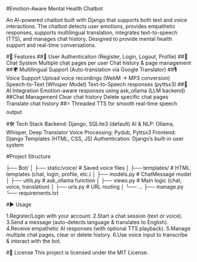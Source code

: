 #Emotion-Aware Mental Health Chatbot

An AI-powered chatbot built with Django that supports both text and voice interactions. The chatbot detects user emotions, provides empathetic responses, supports multilingual translation, integrates text-to-speech (TTS), and manages chat history. Designed to provide mental health support and real-time conversations.

#🚀 Features
    ##🔑 User Authentication (Register, Login, Logout, Profile)
    ##💬 Chat System
       Multiple chat pages per user
       Chat history & page management
   ##🌍 Multilingual Support (Auto-translation via Google Translator)
   ##🎙 Voice Support
       Upload voice recordings (WebM → MP3 conversion)
       Speech-to-Text (Whisper Model)
       Text-to-Speech responses (pyttsx3)
  ##🤖 AI Integration
        Emotion-aware responses using ask_ollama (LLM backend)
  ##Chat Management
        Clear chat history
        Delete specific chat pages
        Translate chat history
  ##⚡ Threaded TTS for smooth real-time speech output


#🛠 Tech Stack
      Backend: Django, SQLite3 (default)
      AI & NLP: Ollama, Whisper, Deep Translator
      Voice Processing: Pydub, Pyttsx3
      Frontend: Django Templates (HTML, CSS, JS)
      Authentication: Django’s built-in user system


#Project Structure

  ├── Bot/
  │   ├── static/voice/        # Saved voice files
  │   ├── templates/           # HTML templates (chat, login, profile, etc.)
  │   ├── models.py            # ChatMessage model
  │   ├── utils.py             # ask_ollama function
  │   ├── views.py             # Main logic (chat, voice, translation)
  │   ├── urls.py              # URL routing
  │   └── ...
  ├── manage.py
  └── requirements.txt

#▶️ Usage

  1.Register/Login with your account.
  2.Start a chat session (text or voice).
  3.Send a message (auto-detects language & translates to English).
  4.Receive empathetic AI responses (with optional TTS playback).
  5.Manage multiple chat pages, clear or delete history.
  6.Use voice input to transcribe & interact with the bot.

#📜 License
  This project is licensed under the MIT License.

       
